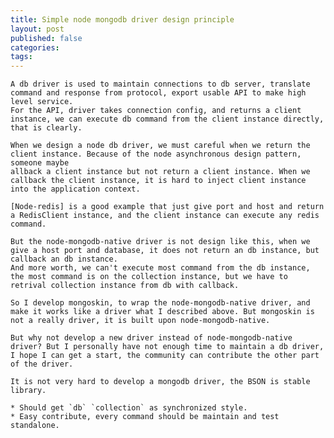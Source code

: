```yaml
---
title: Simple node mongodb driver design principle
layout: post
published: false
categories: 
tags: 
---
```


    A db driver is used to maintain connections to db server, translate command and response from protocol, export usable API to make high level service. 
    For the API, driver takes connection config, and returns a client instance, we can execute db command from the client instance directly, that is clearly.

    When we design a node db driver, we must careful when we return the client instance. Because of the node asynchronous design pattern, someone maybe 
    allback a client instance but not return a client instance. When we callback the client instance, it is hard to inject client instance into the application context.

    [Node-redis] is a good example that just give port and host and return a RedisClient instance, and the client instance can execute any redis command.

    But the node-mongodb-native driver is not design like this, when we give a host port and database, it does not return an db instance, but callback an db instance.
    And more worth, we can't execute most command from the db instance, the most command is on the collection instance, but we have to retrival collection instance from db with callback.

    So I develop mongoskin, to wrap the node-mongodb-native driver, and make it works like a driver what I described above. But mongoskin is not a really driver, it is built upon node-mongodb-native.

    But why not develop a new driver instead of node-mongodb-native driver? But I personally have not enough time to maintain a db driver, I hope I can get a start, the community can contribute the other part of the driver.

    It is not very hard to develop a mongodb driver, the BSON is stable library.

    * Should get `db` `collection` as synchronized style.
    * Easy contribute, every command should be maintain and test standalone.
